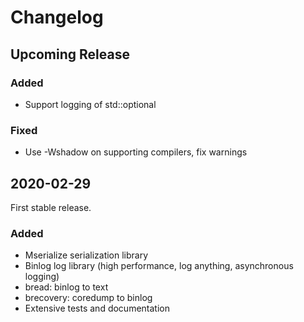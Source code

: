 # Changelog

## Upcoming Release

### Added

 - Support logging of std::optional

### Fixed

 - Use -Wshadow on supporting compilers, fix warnings

## 2020-02-29

First stable release.

### Added

 - Mserialize serialization library
 - Binlog log library (high performance, log anything, asynchronous logging)
 - bread: binlog to text
 - brecovery: coredump to binlog
 - Extensive tests and documentation
